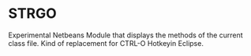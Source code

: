 # STRGO
Experimental Netbeans Module that displays the methods of the current class file. Kind of replacement for CTRL-O Hotkeyin Eclipse.
